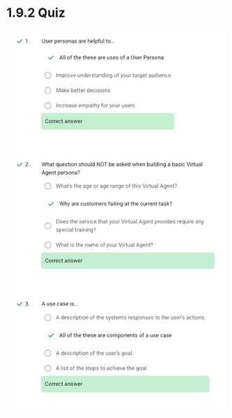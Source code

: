 # 1.9.2 Quiz

![gh](https://raw.githubusercontent.com/SeanChenR/img_gif/main/myimage/17459116580009ukxk5.png)

